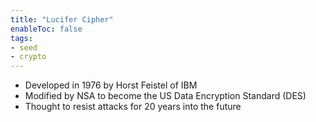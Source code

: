 ```yaml
---
title: "Lucifer Cipher"
enableToc: false
tags:
- seed
- crypto
---
```


- Developed in 1976 by Horst Feistel of IBM
- Modified by NSA to become the US Data Encryption Standard (DES)
- Thought to resist attacks for 20 years into the future